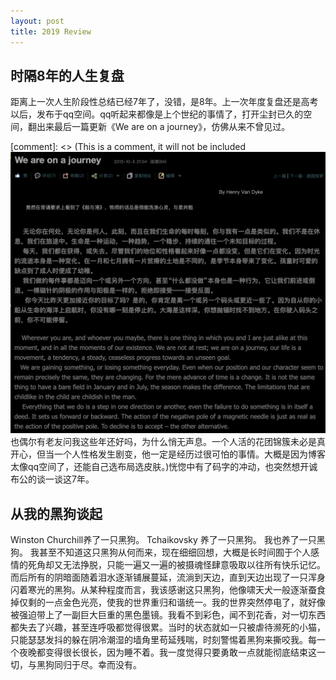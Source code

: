 ```yaml
---
layout: post
title: 2019 Review
---
```

##      时隔8年的人生复盘

​        距离上一次人生阶段性总结已经7年了，没错，是8年。上一次年度复盘还是高考以后，发布于qq空间。qq听起来都像是上个世纪的事情了，打开尘封已久的空间，翻出来最后一篇更新《We are on a journey》，仿佛从来不曾见过。


[comment]: <> (This is a comment, it will not be included![screenshot](https://github.com/LeslieKuo/newblog/blob/master/github/weareonajourney.png?raw=true)        也偶尔有老友问我这些年还好吗，为什么悄无声息。一个人活的花团锦簇未必是真开心，但当一个人性格发生剧变，他一定是经历过很可怕的事情。大概是因为博客太像qq空间了，还能自己选布局选皮肤。)
​​恍惚中有了码字的冲动，也突然想开诚布公的谈一谈这7年。
​
##      从我的黑狗谈起      
Winston Churchill养了一只黑狗。
Tchaikovsky 养了一只黑狗。
我也养了一只黑狗。
我甚至不知道这只黑狗从何而来，现在细细回想，大概是长时间囿于个人感情的死角却又无法挣脱，只能一遍又一遍的被摄魂怪肆意吸取以往所有快乐记忆。而后所有的阴暗面随着泪水逐渐铺展蔓延，流淌到天边，直到天边出现了一只浑身闪着寒光的黑狗。从某种程度而言，我该感谢这只黑狗，他像啸天犬一般逐渐蚕食掉仅剩的一点金色光亮，使我的世界重归和谐统一。我的世界突然停电了，就好像被强迫带上了一副巨大巨重的黑色墨镜。我看不到彩色，闻不到花香，对一切东西都失去了兴趣，甚至连呼吸都觉得很累。当时的状态就如一只被虐待濒死的小猫，只能瑟瑟发抖的躲在阴冷潮湿的墙角里苟延残喘，时刻警惕着黑狗来撕咬我。每一个夜晚都变得很长很长，因为睡不着。我一度觉得只要勇敢一点就能彻底结束这一切，与黑狗同归于尽。幸而没有。
